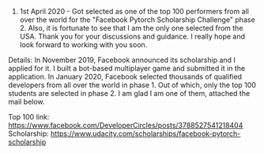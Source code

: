 1. 1st April 2020 - Got selected as one of the top 100 performers from all over the world for the "Facebook Pytorch Scholarship Challenge" phase 2.
Also, it is fortunate to see that I am the only one selected from the USA. Thank you for your discussions and guidance. I really hope and look forward to working with you soon.

Details: In November 2019, Facebook announced its scholarship and I applied for it. I built a bot-based multiplayer game and submitted it in the application. In January 2020, Facebook selected thousands of qualified developers from all over the world in phase 1. Out of which, only the top 100 students are selected in phase 2. I am glad I am one of them, attached the mail below.

Top 100 link: https://www.facebook.com/DeveloperCircles/posts/3788527541218404
Scholarship: https://www.udacity.com/scholarships/facebook-pytorch-scholarship

